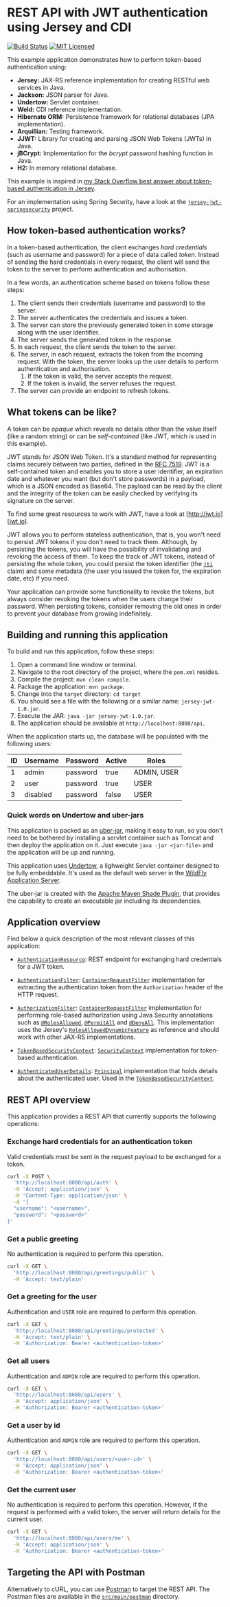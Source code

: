 # REST API with JWT authentication using Jersey and CDI

[![Build Status](https://travis-ci.org/cassiomolin/jersey-jwt.svg?branch=master)](https://travis-ci.org/cassiomolin/jersey-jwt)
[![MIT Licensed](https://img.shields.io/badge/license-MIT-blue.svg)](https://raw.githubusercontent.com/cassiomolin/jersey-jwt/master/LICENSE.txt)

This example application demonstrates how to perform token-based authentication using:

 - **Jersey:** JAX-RS reference implementation for creating RESTful web services in Java.
 - **Jackson:** JSON parser for Java.
 - **Undertow:** Servlet container.
 - **Weld:** CDI reference implementation.
 - **Hibernate ORM:** Persistence framework for relational databases (JPA implementation).
 - **Arquillian:** Testing framework.
 - **JJWT:** Library for creating and parsing JSON Web Tokens (JWTs) in Java.
 - **jBCrypt:** Implementation for the _bcrypt_ password hashing function in Java.
 - **H2:** In memory relational database.

This example is inspired in [my Stack Overflow best answer about token-based authentication in Jersey][answer].

For an implementation using Spring Security, have a look at the [`jersey-jwt-springsecurity`][example-with-spring-security] project.

## How token-based authentication works?

In a token-based authentication, the client exchanges _hard credentials_ (such as username and password) for a piece of data called _token_. Instead of sending the hard credentials in every request, the client will send the token to the server to perform authentication and authorisation.

In a few words, an authentication scheme based on tokens follow these steps:

1. The client sends their credentials (username and password) to the server.
1. The server authenticates the credentials and issues a token.
1. The server can store the previously generated token in some storage along with the user identifier.
1. The server sends the generated token in the response.
1. In each request, the client sends the token to the server.
1. The server, in each request, extracts the token from the incoming request. With the token, the server looks up the user details to perform authentication and authorisation.
    1. If the token is valid, the server accepts the request.
    1. If the token is invalid, the server refuses the request.
1. The server can provide an endpoint to refresh tokens.

## What tokens can be like?

A token can be _opaque_ which reveals no details other than the value itself (like a random string) or can be _self-contained_ (like JWT, which is used in this example).

JWT stands for JSON Web Token. It's a standard method for representing claims securely between two parties, defined in the [RFC 7519][]. JWT is a self-contained token and enables you to store a user identifier, an expiration date and whatever you want (but don't store passwords) in a payload, which is a JSON encoded as Base64. The payload can be read by the client and the integrity of the token can be easily checked by verifying its signature on the server.

To find some great resources to work with JWT, have a look at [http://jwt.io][jwt.io].

JWT allows you to perform stateless authentication, that is, you won't need to persist JWT tokens if you don't need to track them. Although, by persisting the tokens, you will have the possibility of invalidating and revoking the access of them. To keep the track of JWT tokens, instead of persisting the whole token, you could persist the token identifier (the [`jti`][jti claim] claim) and some metadata (the user you issued the token for, the expiration date, etc) if you need.

Your application can provide some functionality to revoke the tokens, but always consider revoking the tokens when the users change their password. When persisting tokens, consider removing the old ones in order to prevent your database from growing indefinitely.

## Building and running this application

To build and run this application, follow these steps:

1. Open a command line window or terminal.
1. Navigate to the root directory of the project, where the `pom.xml` resides.
1. Compile the project: `mvn clean compile`.
1. Package the application: `mvn package`.
1. Change into the `target` directory: `cd target`
1. You should see a file with the following or a similar name: `jersey-jwt-1.0.jar`.
1. Execute the JAR: `java -jar jersey-jwt-1.0.jar`.
1. The application should be available at `http://localhost:8080/api`.

When the application starts up, the database will be populated with the following users:

ID | Username | Password | Active | Roles
---|--------- |----------|--------|-------------
1  | admin    | password | true   | ADMIN, USER
2  | user     | password | true   | USER
3  | disabled | password | false  | USER

### Quick words on Undertow and uber-jars

This application is packed as an [uber-jar](https://stackoverflow.com/q/11947037/1426227), making it easy to run, so you don't need to be bothered by installing a servlet container such as Tomcat and then deploy the application on it. Just execute `java -jar <jar-file>` and the application will be up and running. 

This application uses [Undertow](http://undertow.io/), a lighweight Servlet container designed to be fully embeddable. It's used as the default web server in the [WildFly Application Server](http://wildfly.org/).

The uber-jar is created with the [Apache Maven Shade Plugin](https://maven.apache.org/plugins/maven-shade-plugin/), that provides the capability to create an executable jar including its dependencies.

## Application overview

Find below a quick description of the most relevant classes of this application:

- [`AuthenticationResource`](src/main/java/com/cassiomolin/example/security/api/resource/AuthenticationResource.java): REST endpoint for exchanging hard credentials for a JWT token.

- [`AuthenticationFilter`](src/main/java/com/cassiomolin/example/security/api/filter/AuthenticationFilter.java): [`ContainerRequestFilter`](https://docs.oracle.com/javaee/7/api/javax/ws/rs/container/ContainerRequestFilter.html) implementation for extracting the authentication token from the `Authorization` header of the HTTP request.

- [`AuthorizationFilter`](src/main/java/com/cassiomolin/example/security/api/filter/AuthorizationFilter.java): [`ContainerRequestFilter`](https://docs.oracle.com/javaee/7/api/javax/ws/rs/container/ContainerRequestFilter.html) implementation for performing role-based authorization using Java Security annotations such as [`@RolesAllowed`](https://docs.oracle.com/javaee/7/api/javax/annotation/security/RolesAllowed.html), [`@PermitAll`](https://docs.oracle.com/javaee/7/api/javax/annotation/security/PermitAll.html) and [`@DenyAll`](https://docs.oracle.com/javaee/7/api/javax/annotation/security/DenyAll.html). This implementation uses the Jersey's [`RolesAllowedDynamicFeature`](https://github.com/jersey/jersey/blob/master/core-server/src/main/java/org/glassfish/jersey/server/filter/RolesAllowedDynamicFeature.java) as reference and should work with other JAX-RS implementations.

- [`TokenBasedSecurityContext`](src/main/java/com/cassiomolin/example/security/api/TokenBasedSecurityContext.java): [`SecurityContext`](https://docs.oracle.com/javaee/7/api/javax/ws/rs/core/SecurityContext.html) implementation for token-based authentication.

- [`AuthenticatedUserDetails`](src/main/java/com/cassiomolin/example/security/api/AuthenticatedUserDetails.java): [`Principal`](http://docs.oracle.com/javase/8/docs/api/java/security/Principal.html) implementation that holds details about the authenticated user. Used in the [`TokenBasedSecurityContext`](src/main/java/com/cassiomolin/example/security/api/TokenBasedSecurityContext.java).

## REST API overview

This application provides a REST API that currently supports the following operations:

### Exchange hard credentials for an authentication token

Valid credentials must be sent in the request payload to be exchanged for a token.

```bash
curl -X POST \
  'http://localhost:8080/api/auth' \
  -H 'Accept: application/json' \
  -H 'Content-Type: application/json' \
  -d '{
  "username": "<username>",
  "password": "<password>"
}'
```

### Get a public greeting

No authentication is required to perform this operation.

```bash
curl -X GET \
  'http://localhost:8080/api/greetings/public' \
  -H 'Accept: text/plain'
```

### Get a greeting for the user

Authentication and `USER` role are required to perform this operation.

```bash
curl -X GET \
  'http://localhost:8080/api/greetings/protected' \
  -H 'Accept: text/plain' \
  -H 'Authorization: Bearer <authentication-token>'
```

### Get all users

Authentication and `ADMIN` role are required to perform this operation.

```bash
curl -X GET \
  'http://localhost:8080/api/users' \
  -H 'Accept: application/json' \
  -H 'Authorization: Bearer <authentication-token>'
```

### Get a user by id

Authentication and `ADMIN` role are required to perform this operation.

```bash
curl -X GET \
  'http://localhost:8080/api/users/<user-id>' \
  -H 'Accept: application/json' \
  -H 'Authorization: Bearer <authentication-token>'
```

### Get the current user

No authentication is required to perform this operation. However, if the request is performed with a valid token, the server will return details for the current user.

```bash
curl -X GET \
  'http://localhost:8080/api/users/me' \
  -H 'Accept: application/json' \
  -H 'Authorization: Bearer <authentication-token>'
```

## Targeting the API with Postman

Alternatively to cURL, you can use [Postman][] to target the REST API. The Postman files are available in the [`src/main/postman`](src/main/postman) directory.


[RFC 7519]: https://tools.ietf.org/html/rfc7519
[jwt.io]: http://jwt.io/
[jti claim]: https://tools.ietf.org/html/rfc7519#section-4.1.7
[Postman]: https://www.getpostman.com/
[answer]: https://stackoverflow.com/a/26778123/1426227
[example-with-spring-security]: https://github.com/cassiomolin/jersey-jwt-springsecurity
